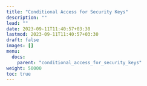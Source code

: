 ```yaml
---
title: "Conditional Access for Security Keys"
description: ""
lead: ""
date: 2023-09-11T11:40:57+03:30
lastmod: 2023-09-11T11:40:57+03:30
draft: false
images: []
menu:
  docs:
    parent: "conditional_access_for_security_keys"
weight: 50000
toc: true
---
```

